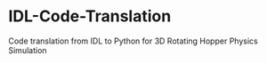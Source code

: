 # IDL-Code-Translation
Code translation from IDL to Python for 3D Rotating Hopper Physics Simulation
